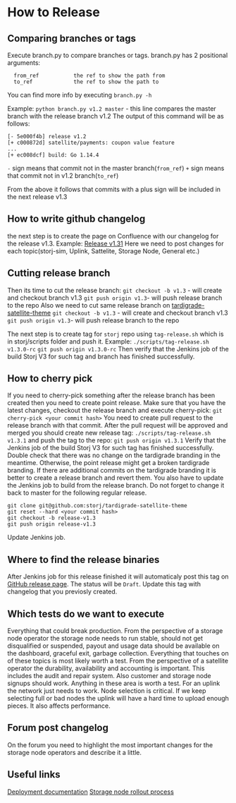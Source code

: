 # How to Release
## Comparing branches or tags

Execute branch.py to compare branches or tags.
branch.py has 2 positional arguments:
```
  from_ref           the ref to show the path from
  to_ref             the ref to show the path to
```
You can find more info by executing `branch.py -h`

Example:
`python branch.py v1.2 master` - this line compares the master branch with the release branch v1.2
The output of this command will be as follows:
```
[- 5e000f4b] release v1.2
[+ c000872d] satellite/payments: coupon value feature
...
[+ ec008dcf] build: Go 1.14.4
```
`-` sign means that commit not in the master branch(`from_ref`)
`+` sign means that commit not in v1.2 branch(`to_ref`)

From the above it follows that commits with a plus sign will be included in the next release v1.3

## How to write github changelog

the next step is to create the page on Confluence with our changelog for the release v1.3.
Example: [Release v1.31](https://storjlabs.atlassian.net/wiki/spaces/ENG/pages/1812791357/Release%2Bv1.31)
Here we need to post changes for each topic(storj-sim, Uplink, Sattelite, Storage Node, General etc.)

## Cutting release branch

Then its time to cut the release branch:
`git checkout -b v1.3` - will create and checkout branch v1.3
`git push origin v1.3`- will push release branch to the repo
Also we need to cut same release branch on [tardigrade-satellite-theme](https://github.com/storj/tardigrade-satellite-theme)
`git checkout -b v1.3` - will create and checkout branch v1.3
`git push origin v1.3`- will push release branch to the repo

The next step is to create tag for `storj` repo using `tag-release.sh` which is in storj/scripts folder and push it.
Example:
`./scripts/tag-release.sh v1.3.0-rc`
`git push origin v1.3.0-rc`
Then verify that the Jenkins job of the build Storj V3 for such tag and branch has finished successfully.


## How to cherry pick

If you need to cherry-pick something after the release branch has been created then you need to create point release.
Make sure that you have the latest changes, checkout the release branch and execute cherry-pick:
`git cherry-pick <your commit hash>`
You need to create pull request to the release branch with that commit. After the pull request will be approved and merged you should create new release tag:
`./scripts/tag-release.sh v1.3.1`
and push the tag to the repo:
`git push origin v1.3.1`
Verify that the Jenkins job of the build Storj V3 for such tag has finished successfully.
Double check that there was no change on the tardigrade branding in the meantime. Otherwise, the point release might get a broken tardigrade branding. If there are additional commits on the tardigrade branding it is better to create a release branch and revert them. You also have to update the Jenkins job to build from the release branch. Do not forget to change it back to master for the following regular release.
```
git clone git@github.com:storj/tardigrade-satellite-theme
git reset --hard <your commit hash>
git checkout -b release-v1.3
git push origin release-v1.3
```
Update Jenkins job.

## Where to find the release binaries

After Jenkins job for this release finished it will automaticaly post this tag on [GitHub release page](https://github.com/storj/storj/releases). The status will be `Draft`.
Update this tag with changelog that you previosly created.

## Which tests do we want to execute
Everything that could break production.
From the perspective of a storage node operator the storage node needs to run stable, should not get disqualified or suspended, payout and usage data should be available on the dashboard, graceful exit, garbage collection. Everything that touches on of these topics is most likely worth a test.
From the perspective of a satellite operator the durability, availability and accounting is important. This includes the audit and repair system. Also customer and storage node signups should work. Anything in these area is worth a test.
For an uplink the network just needs to work. Node selection is critical. If we keep selecting full or bad nodes the uplink will have a hard time to upload enough pieces. It also affects performance.

## Forum post changelog
On the forum you need to highlight the most important changes for the storage node operators and describe it a little.

## Useful links
[Deployment documentation](https://storjlabs.atlassian.net/wiki/spaces/OPS/pages/153190401/Satellite+-+post+phoenix#satellite.qa.storj.io)
[Storage node rollout process](https://storjlabs.atlassian.net/wiki/spaces/OPS/pages/138084357/Storagenode)
